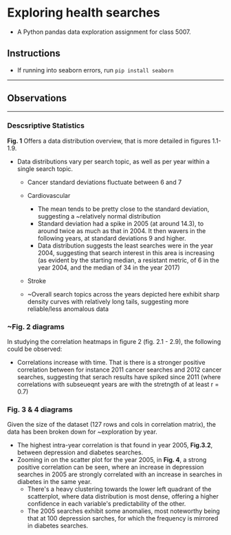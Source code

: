 # Exploring health searches
- A Python pandas data exploration assignment for class 5007.

## Instructions
- If running into seaborn errors, run `pip install seaborn` 

___
## Observations
___
### Descsriptive Statistics
**Fig. 1** Offers a data distribution overview, that is more detailed in figures 1.1-1.9.
- Data distributions vary per search topic, as well as per year within a single search topic. 
    - Cancer standard deviations fluctuate between 6 and 7 
    - Cardiovascular 
        - The mean tends to be pretty close to the standard deviation, suggesting a ~relatively normal distribution
        - Standard deviation had a spike in 2005 (at around 14.3), to around twice as much as that in 2004. It then wavers in the following years, at standard deviations 9 and higher. 
        - Data distribution suggests the least searches were in the year 2004, suggesting that search interest in this area is increasing (as evident by the starting median, a resistant metric, of 6 in the year 2004, and the median of 34 in the year 2017)
    - Stroke



    - ~Overall search topics across the years depicted here exhibit sharp density curves with relatively long tails, suggesting more reliable/less anomalous data

### ~Fig. 2 diagrams
In studying the correlation heatmaps in figure 2 (fig. 2.1 - 2.9), the following could be observed:
- Correlations increase with time. That is there is a stronger positive correlation between for instance 2011 cancer searches and 2012 cancer searches, suggesting that serach results have spiked since 2011 (where correlations with subseueqnt years are with the stretngth of at least r = 0.7)

### Fig. 3 & 4 diagrams
Given the size of the dataset (127 rows and cols in correlation matrix), the data has been broken down for ~exploration by year.
- The highest intra-year correlation is that found in year 2005, **Fig.3.2**, between depression and diabetes searches. 
- Zooming in on the scatter plot for the year 2005, in **Fig. 4**, a strong positive correlation can be seen, where an increase in depression searches in 2005 are strongly correlated with an increase in searches in diabetes in the same year. 
    - There's a heavy clustering towards the lower left quadrant of the scatterplot, where data distribution is most dense, offering a higher confidence in each variable's predictability of the other.
    - The 2005 searches exhibit some anomalies, most noteworthy being that at 100 depression sarches, for which the frequency is mirrored in diabetes searches. 
      
